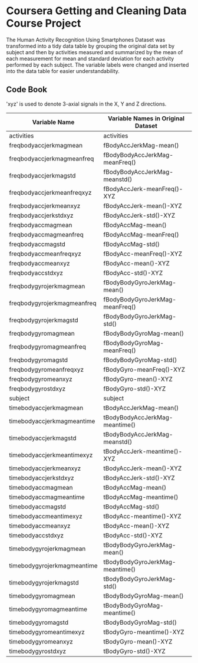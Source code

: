 # Coursera Getting and Cleaning Data Course Project
The Human Activity Recognition Using Smartphones Dataset was transformed into a tidy data table by grouping the original data set by subject and then by activities measured and summarized by the mean of each measurement for mean and standard deviation for each activity performed by each subject.  The variable labels were changed and inserted into the data table for easier understandability.

## Code Book
'xyz' is used to denote 3-axial signals in the X, Y and Z directions.

| Variable Name | Variable Names in Original Dataset |
| ------------- | ---------------------------------- |
| activities | activities |
| freqbodyaccjerkmagmean | fBodyAccJerkMag-mean() |
| freqbodyaccjerkmagmeanfreq | fBodyBodyAccJerkMag-meanFreq() |
| freqbodyaccjerkmagstd | fBodyBodyAccJerkMag-meanstd() |
| freqbodyaccjerkmeanfreqxyz | fBodyAccJerk-meanFreq()-XYZ |
| freqbodyaccjerkmeanxyz | fBodyAccJerk-mean()-XYZ |
| freqbodyaccjerkstdxyz | fBodyAccJerk-std()-XYZ |
| freqbodyaccmagmean | fBodyAccMag-mean() |
| freqbodyaccmagmeanfreq | fBodyAccMag-meanFreq() |
| freqbodyaccmagstd | fBodyAccMag-std() |
| freqbodyaccmeanfreqxyz | fBodyAcc-meanFreq()-XYZ |
| freqbodyaccmeanxyz | fBodyAcc-mean()-XYZ |
| freqbodyaccstdxyz | fBodyAcc-std()-XYZ |
| freqbodygyrojerkmagmean | fBodyBodyGyroJerkMag-mean() |
| freqbodygyrojerkmagmeanfreq | fBodyBodyGyroJerkMag-meanFreq() |
| freqbodygyrojerkmagstd | fBodyBodyGyroJerkMag-std() |
| freqbodygyromagmean | fBodyBodyGyroMag-mean() |
| freqbodygyromagmeanfreq | fBodyBodyGyroMag-meanFreq() |
| freqbodygyromagstd | fBodyBodyGyroMag-std() |
| freqbodygyromeanfreqxyz | fBodyGyro-meanFreq()-XYZ |
| freqbodygyromeanxyz | fBodyGyro-mean()-XYZ |
| freqbodygyrostdxyz | fBodyGyro-std()-XYZ |
| subject | subject |
| timebodyaccjerkmagmean | tBodyAccJerkMag-mean() |
| timebodyaccjerkmagmeantime | tBodyBodyAccJerkMag-meantime() |
| timebodyaccjerkmagstd | tBodyBodyAccJerkMag-meanstd() |
| timebodyaccjerkmeantimexyz | tBodyAccJerk-meantime()-XYZ |
| timebodyaccjerkmeanxyz | tBodyAccJerk-mean()-XYZ |
| timebodyaccjerkstdxyz | tBodyAccJerk-std()-XYZ |
| timebodyaccmagmean | tBodyAccMag-mean() |
| timebodyaccmagmeantime | tBodyAccMag-meantime() |
| timebodyaccmagstd | tBodyAccMag-std() |
| timebodyaccmeantimexyz | tBodyAcc-meantime()-XYZ |
| timebodyaccmeanxyz | tBodyAcc-mean()-XYZ |
| timebodyaccstdxyz | tBodyAcc-std()-XYZ |
| timebodygyrojerkmagmean | tBodyBodyGyroJerkMag-mean() |
| timebodygyrojerkmagmeantime | tBodyBodyGyroJerkMag-meantime() |
| timebodygyrojerkmagstd | tBodyBodyGyroJerkMag-std() |
| timebodygyromagmean | tBodyBodyGyroMag-mean() |
| timebodygyromagmeantime | tBodyBodyGyroMag-meantime() |
| timebodygyromagstd | tBodyBodyGyroMag-std() |
| timebodygyromeantimexyz | tBodyGyro-meantime()-XYZ |
| timebodygyromeanxyz | tBodyGyro-mean()-XYZ |
| timebodygyrostdxyz | tBodyGyro-std()-XYZ |






